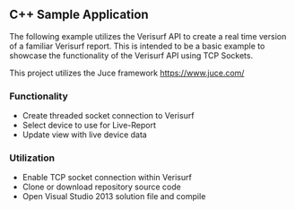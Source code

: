 ## C++ Sample Application

The following example utilizes the Verisurf API to create a real time version of a familiar Verisurf report.  This is intended to be a basic example to showcase the functionality of the Verisurf API using TCP Sockets.

This project utilizes the Juce framework https://www.juce.com/

### Functionality

- Create threaded socket connection to Verisurf
- Select device to use for Live-Report
- Update view with live device data

### Utilization

- Enable TCP socket connection within Verisurf
- Clone or download repository source code
- Open Visual Studio 2013 solution file and compile
